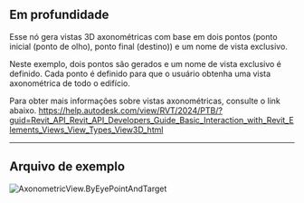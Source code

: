 ## Em profundidade
Esse nó gera vistas 3D axonométricas com base em dois pontos (ponto inicial (ponto de olho), ponto final (destino)) e um nome de vista exclusivo.

Neste exemplo, dois pontos são gerados e um nome de vista exclusivo é definido. Cada ponto é definido para que o usuário obtenha uma vista axonométrica de todo o edifício.

Para obter mais informações sobre vistas axonométricas, consulte o link abaixo.
https://help.autodesk.com/view/RVT/2024/PTB/?guid=Revit_API_Revit_API_Developers_Guide_Basic_Interaction_with_Revit_Elements_Views_View_Types_View3D_html

___
## Arquivo de exemplo

![AxonometricView.ByEyePointAndTarget](./Revit.Elements.Views.AxonometricView.ByEyePointAndTarget_img.jpg)
